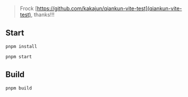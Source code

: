 > Frock [https://github.com/kakajun/qiankun-vite-test](qiankun-vite-test), thanks!!!

## Start
```shell
pnpm install

pnpm start
```

## Build
```shell
pnpm build
```
